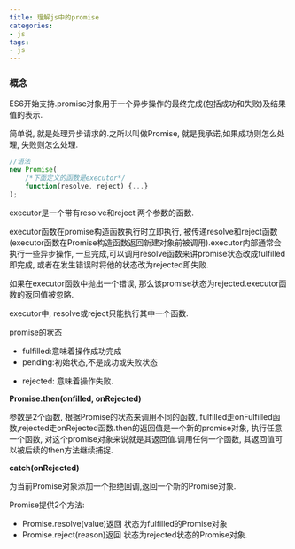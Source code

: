 ```yaml
---
title: 理解js中的promise
categories: 
- js
tags:
- js
---
```


### 概念

ES6开始支持.promise对象用于一个异步操作的最终完成(包括成功和失败)及结果值的表示.

简单说, 就是处理异步请求的.之所以叫做Promise, 就是我承诺,如果成功则怎么处理, 失败则怎么处理.

```js
//语法
new Promise(
	/*下面定义的函数是executor*/
	function(resolve, reject) {...}
);

```

executor是一个带有resolve和reject 两个参数的函数.

executor函数在promise构造函数执行时立即执行, 被传递resolve和reject函数(executor函数在Promise构造函数返回新建对象前被调用).executor内部通常会执行一些异步操作, 一旦完成,可以调用resolve函数来讲promise状态改成fulfilled即完成, 或者在发生错误时将他的状态改为rejected即失败.

如果在executor函数中抛出一个错误, 那么该promise状态为rejected.executor函数的返回值被忽略.

executor中, resolve或reject只能执行其中一个函数.

promise的状态

- fulfilled:意味着操作成功完成
- pending:初始状态,不是成功或失败状态

* rejected: 意味着操作失败.

**Promise.then(onfilled, onRejected)**

参数是2个函数, 根据Promise的状态来调用不同的函数, fulfilled走onFulfilled函数,rejected走onRejected函数.then的返回值是一个新的promise对象, 执行任意一个函数, 对这个promise对象来说就是其返回值.调用任何一个函数, 其返回值可以被后续的then方法继续捕捉.

**catch(onRejected)**

为当前Promise对象添加一个拒绝回调,返回一个新的Promise对象.

Promise提供2个方法:

* Promise.resolve(value)返回 状态为fulfilled的Promise对象
* Promise.reject(reason)返回 状态为rejected状态的Promise对象.



